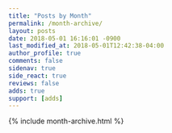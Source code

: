 ```yaml
---
title: "Posts by Month"
permalink: /month-archive/
layout: posts
date: 2018-05-01 16:16:01 -0900
last_modified_at: 2018-05-01T12:42:38-04:00
author_profile: true
comments: false
sidenav: true
side_react: true
reviews: false
adds: true
support: [adds]
---
```


{% include month-archive.html %}
